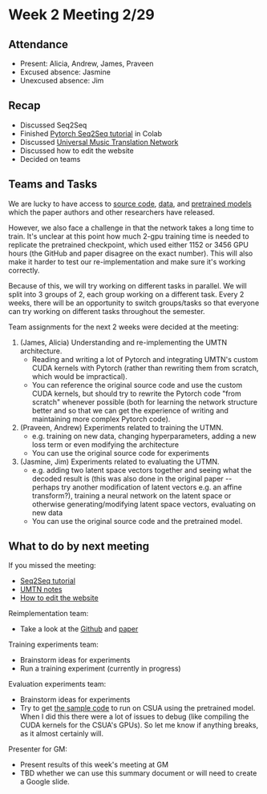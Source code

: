 # Week 2 Meeting 2/29

## Attendance

- Present: Alicia, Andrew, James, Praveen
- Excused absence: Jasmine
- Unexcused absence: Jim

## Recap

- Discussed Seq2Seq
- Finished [Pytorch Seq2Seq tutorial](https://pytorch.org/tutorials/intermediate/seq2seq_translation_tutorial.html) in Colab
- Discussed [Universal Music Translation Network](./umtn.html)
- Discussed how to edit the website
- Decided on teams

## Teams and Tasks

We are lucky to have access to [source code](https://github.com/facebookresearch/music-translation),
[data](https://homes.cs.washington.edu/~thickstn/musicnet.html),
and [pretrained models](https://dl.fbaipublicfiles.com/music-translation/pretrained_musicnet.zip)
which the paper authors and other researchers have released.

However, we also face a challenge in that the network takes a long time to train. It's unclear at this point how much 2-gpu training time is needed to replicate the pretrained checkpoint, which used either 1152 or 3456 GPU hours (the GitHub and paper disagree on the exact number). This will also make it harder to test our re-implementation and make sure it's working correctly.

Because of this, we will try working on different tasks in parallel. We will split into 3 groups of 2, each group working on a different task. Every 2 weeks, there will be an opportunity to switch groups/tasks so that everyone can try working on different tasks throughout the semester.

Team assignments for the next 2 weeks were decided at the meeting:

1. (James, Alicia) Understanding and re-implementing the UMTN architecture.
    - Reading and writing a lot of Pytorch and integrating UMTN's custom CUDA kernels with Pytorch (rather than rewriting them from scratch, which would be impractical).
    - You can reference the original source code and use the custom CUDA kernels, but should try to rewrite the Pytorch code "from scratch" whenever possible (both for learning the network structure better and so that we can get the experience of writing and maintaining more complex Pytorch code).
2. (Praveen, Andrew) Experiments related to training the UTMN.
    - e.g. training on new data, changing hyperparameters, adding a new loss term or even modifying the architecture
    - You can use the original source code for experiments
3. (Jasmine, Jim) Experiments related to evaluating the UTMN.
    - e.g. adding two latent space vectors together and seeing what the decoded result is (this was also done in the original paper -- perhaps try another modification of latent vectors e.g. an affine transform?), training a neural network on the latent space or otherwise generating/modifying latent space vectors, evaluating on new data
    - You can use the original source code and the pretrained model.

## What to do by next meeting

If you missed the meeting:

- [Seq2Seq tutorial](./seq2seq.html)
- [UMTN notes](./umtn.html)
- [How to edit the website](./website.html)

Reimplementation team:

- Take a look at the [Github](https://github.com/facebookresearch/music-translation) and [paper](https://arxiv.org/pdf/1805.07848.pdf)

Training experiments team:

- Brainstorm ideas for experiments
- Run a training experiment (currently in progress)

Evaluation experiments team:

- Brainstorm ideas for experiments
- Try to get [the sample code](https://github.com/facebookresearch/music-translation)
  to run on CSUA using the pretrained model.
  When I did this there were a lot of issues to debug (like compiling the CUDA kernels for the CSUA's GPUs).
  So let me know if anything breaks, as it almost certainly will.

Presenter for GM:

- Present results of this week's meeting at GM
- TBD whether we can use this summary document or will need to create a Google slide.
